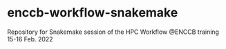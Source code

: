 # enccb-workflow-snakemake
Repository for Snakemake session of the HPC Workflow @ENCCB training 15-16 Feb. 2022
